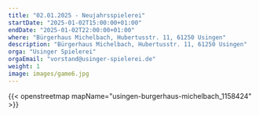 ```yaml
---
title: "02.01.2025 - Neujahrsspielerei"
startDate: "2025-01-02T15:00:00+01:00"
endDate: "2025-01-02T22:00:00+01:00"
where: "Bürgerhaus Michelbach, Hubertusstr. 11, 61250 Usingen"
description: "Bürgerhaus Michelbach, Hubertusstr. 11, 61250 Usingen"
orga: "Usinger Spielerei"
orgaEmail: "vorstand@usinger-spielerei.de"
weight: 1
image: images/game6.jpg
---
```

{{< openstreetmap mapName="usingen-burgerhaus-michelbach_1158424" >}}

